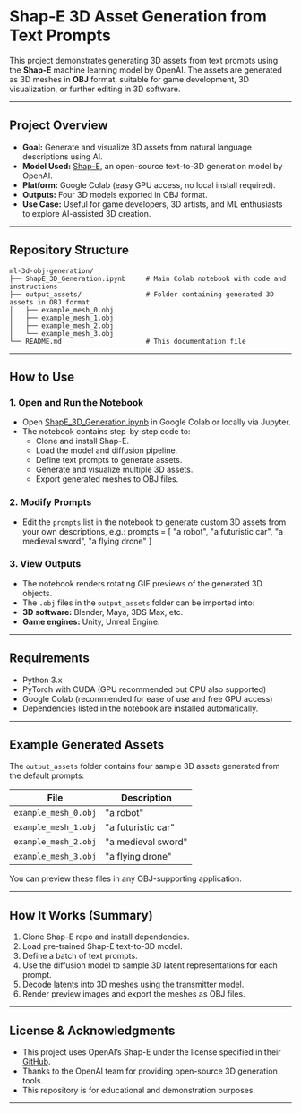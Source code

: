 # Shap-E 3D Asset Generation from Text Prompts

This project demonstrates generating 3D assets from text prompts using the **Shap-E** machine learning model by OpenAI. The assets are generated as 3D meshes in **OBJ** format, suitable for game development, 3D visualization, or further editing in 3D software.

---

## Project Overview

- **Goal:** Generate and visualize 3D assets from natural language descriptions using AI.
- **Model Used:** [Shap-E](https://github.com/openai/shap-e), an open-source text-to-3D generation model by OpenAI.
- **Platform:** Google Colab (easy GPU access, no local install required).
- **Outputs:** Four 3D models exported in OBJ format.
- **Use Case:** Useful for game developers, 3D artists, and ML enthusiasts to explore AI-assisted 3D creation.

---

## Repository Structure


```
ml-3d-obj-generation/
├── ShapE_3D_Generation.ipynb     # Main Colab notebook with code and instructions
├── output_assets/                # Folder containing generated 3D assets in OBJ format
│   ├── example_mesh_0.obj
│   ├── example_mesh_1.obj
│   ├── example_mesh_2.obj
│   └── example_mesh_3.obj
└── README.md                     # This documentation file
```

---

## How to Use

### 1. Open and Run the Notebook

- Open [ShapE_3D_Generation.ipynb](./ShapE_3D_Generation.ipynb) in Google Colab or locally via Jupyter.
- The notebook contains step-by-step code to:
  - Clone and install Shap-E.
  - Load the model and diffusion pipeline.
  - Define text prompts to generate assets.
  - Generate and visualize multiple 3D assets.
  - Export generated meshes to OBJ files.

### 2. Modify Prompts

- Edit the `prompts` list in the notebook to generate custom 3D assets from your own descriptions, e.g.:
prompts = [
"a robot",
"a futuristic car",
"a medieval sword",
"a flying drone"
]


### 3. View Outputs

- The notebook renders rotating GIF previews of the generated 3D objects.
- The `.obj` files in the `output_assets` folder can be imported into:
- **3D software:** Blender, Maya, 3DS Max, etc.
- **Game engines:** Unity, Unreal Engine.

---

## Requirements

- Python 3.x
- PyTorch with CUDA (GPU recommended but CPU also supported)
- Google Colab (recommended for ease of use and free GPU access)
- Dependencies listed in the notebook are installed automatically.

---

## Example Generated Assets

The `output_assets` folder contains four sample 3D assets generated from the default prompts:

| File                 | Description           |
|----------------------|-----------------------|
| `example_mesh_0.obj` | "a robot"             |
| `example_mesh_1.obj` | "a futuristic car"    |
| `example_mesh_2.obj` | "a medieval sword"    |
| `example_mesh_3.obj` | "a flying drone"      |

You can preview these files in any OBJ-supporting application.

---

## How It Works (Summary)

1. Clone Shap-E repo and install dependencies.
2. Load pre-trained Shap-E text-to-3D model.
3. Define a batch of text prompts.
4. Use the diffusion model to sample 3D latent representations for each prompt.
5. Decode latents into 3D meshes using the transmitter model.
6. Render preview images and export the meshes as OBJ files.

---

## License & Acknowledgments

- This project uses OpenAI’s Shap-E under the license specified in their [GitHub](https://github.com/openai/shap-e).
- Thanks to the OpenAI team for providing open-source 3D generation tools.
- This repository is for educational and demonstration purposes.

---
